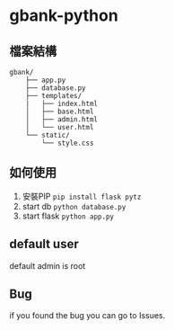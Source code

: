 # gbank-python
## 檔案結構
```
gbank/
    ├── app.py
    ├── database.py
    ├── templates/
    |   ├── index.html
    │   ├── base.html
    │   ├── admin.html
    │   └── user.html
    └── static/
        └── style.css
```
## 如何使用
1. 安裝PIP
`pip install flask pytz`
2. start db
`python database.py`
3. start flask
`python app.py`
## default user
default admin is root
## Bug
if you found the bug you can go to Issues.